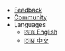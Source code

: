 - [Feedback](https://github.com/csplink/csp/issues)
- [Community](/about/contact)
- Languages
  - [:uk: English](/)
  - [:cn: 中文](/zh-cn/)

